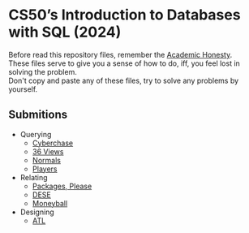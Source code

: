 # CS50’s Introduction to Databases with SQL (2024)

Before read this repository files, remember the [Academic Honesty](https://cs50.harvard.edu/x/honesty/).\
These files serve to give you a sense of how to do, iff, you feel lost in solving the problem.\
Don't copy and paste any of these files, try to solve any problems by yourself.

## Submitions

* Querying
  * [Cyberchase](week0/cyberchase)
  * [36 Views](week0/views)
  * [Normals](week0/normals)
  * [Players](week0/players)
* Relating
  * [Packages, Please](week1/packages)
  * [DESE](week1/dese)
  * [Moneyball](week1/moneyball)
* Designing
  * [ATL](week2/atl)

